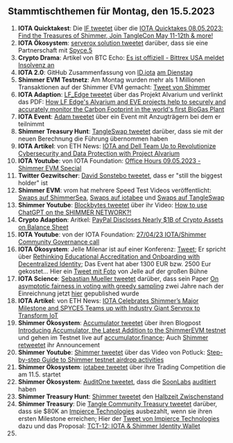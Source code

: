 ## Stammtischthemen für Montag, den 15.5.2023

1. **IOTA Quicktakest**: Die [IF tweetet](https://twitter.com/iota/status/1655497871502761986?s=20) über die [IOTA Quicktakes 08.05.2023: Find the Treasures of Shimmer, Join TangleCon May 11-12th & more!](https://www.youtube.com/watch?v=zryjv7T8WoI)
2. **IOTA Ökosystem**: [serverox solution tweetet](https://twitter.com/servrox/status/1655816042357178368?s=20) darüber, dass sie eine Partnerschaft mit [Spyce.5](https://twitter.com/SPYCE_5)
3. **Crypto Drama**: Artikel von BTC Echo: [Es ist offiziell - Bittrex USA meldet Insolvenz an](https://www.btc-echo.de/schlagzeilen/bittrex-usa-meldet-insolvenz-an-163954/)
4. **IOTA 2.0**: GitHub Zusammenfassung von [ID.iota](https://twitter.com/id_iota) [am Dienstag](https://twitter.com/id_iota/status/1655679947988701185?s=20)
5. **Shimmer EVM Testnetz**: Am Montag wurden mehr als 1 Millionen Transaktionen auf der Shimmer EVM gemacht: [Tweet von Shimmer](https://twitter.com/shimmernet/status/1655834923943559169?s=20)
6. **IOTA Adaption**: [LF_Edge tweetet](https://twitter.com/LF_Edge/status/1655590921373720577?s=20) über das Projekt Alvarium und verlinkt das PDF: [How LF Edge's Alvarium and EVE projects help to securely and accurately monitor the Carbon Footprint in the world's first BioGas Plant](https://www.lfedge.org/wp-content/uploads/2023/02/LFEdge_ProjectAlvariumEVE_CaseStudy_013123.pdf?hsCtaTracking=3b2270ca-1dc4-4073-bc6f-cc60846ef409%7C20ae527a-9d0c-4ec5-b8ab-377b0e2ddd1f&utm_content=247581448&utm_medium=social&utm_source=twitter&hss_channel=tw-1085641282175741952)
7. **IOTA Event**: [Adam tweetet](https://twitter.com/Schpoopel/status/1655871948755271680?s=20) über ein Event mit Anzugträgern bei dem er teilnimmt
8. **Shimmer Treasury Hunt**: [TangleSwap tweetet](https://twitter.com/TangleSwap/status/1655868330962558976?s=20) darüber, dass sie mit der neuen Berechnung die Führung übernommen haben
9. **IOTA Artikel**: von ETH News: [IOTA and Dell Team Up to Revolutionize Cybersecurity and Data Protection with Project Alvarium](https://www.ethnews.com/iota-and-dell-team-up-to-revolutionize-cybersecurity-and-data-protection-with-project-alvarium/)
10. **IOTA Youtube**: von IOTA Foundation: [Office Hours 09.05.2023 - Shimmer EVM Special]()
11. **Twitter Gezwitscher**: [David Sonstebo tweetet](https://twitter.com/DavidSonstebo/status/1655989238544859163?s=20), dass er "still the biggest holder" ist
12. **Shimmer EVM**: vrom hat mehrere Speed Test Videos veröffentlicht: [Swaps auf ShimmerSea](https://twitter.com/Vrom14286662/status/1655990524317138961?s=20), [Swaps auf iotabee](https://twitter.com/Vrom14286662/status/1656014880762208316?s=20) und [Swaps auf TangleSwap](https://twitter.com/Vrom14286662/status/1656018353205411840?s=20)
13. **Shimmer Youtube**: [Blockbytes tweetet](https://twitter.com/blockbytescom/status/1656018700489875457?s=20) über ihr Video: [How to use ChatGPT on the SHIMMER NETWORK?!](https://www.youtube.com/watch?v=MlG5pCbwITk)
14. **Crypto Adaption**: Aritkel: [PayPal Discloses Nearly $1B of Crypto Assets on Balance Sheet](https://blockworks.co/news/paypal-discloses-1b-crypto)
15. **IOTA Youtube**: von der IOTA Foundation: [27/04/23 IOTA/Shimmer Community Governance call](https://www.youtube.com/watch?v=Ax0NrO66UqY&t=1s)
16. **IOTA Ökosystem**: Jelle Milenar ist auf einer Konferenz: [Tweet](https://twitter.com/JelleFm/status/1656205643764715520?s=20); Er spricht über [Rethinking Educational Accreditation and Onboarding with Decentralized Identity](https://www.kuppingercole.com/sessions/5279/3); Das Event hat aber 1300 EUR bzw. 2500 Eur gekostet... Hier ein [Tweet mit Foto](https://twitter.com/JelleFm/status/1656323117420101634?s=20) von Jelle auf der großen Bühne
17. **IOTA Science**: [Sebastian Mueller tweetet](https://twitter.com/NaitsabesMue/status/1656203846669021186?s=20) darüber, dass sein Paper [On asymptotic fairness in voting with greedy sampling](https://arxiv.org/abs/2101.11269) zwei Jahre nach der Einreichnung jetzt [hier](https://www.cambridge.org/core/journals/advances-in-applied-probability/article/abs/on-asymptotic-fairness-in-voting-with-greedy-sampling/C5E5D5EB9915DD887ECCBABB297D1F8B) gepublished wurde
18. **IOTA Artikel**: von ETH News: [IOTA Celebrates Shimmer’s Major Milestone and SPYCE5 Teams up with Industry Giant Servrox to Transform IoT](https://www.ethnews.com/iota-celebrates-shimmers-major-milestone-and-spyce5-teams-up-with-industry-giant-servrox-to-transform-iot/)
19. **Shimmer Ökosystem**: [Accumulator tweetet](https://twitter.com/ACCU_DeFi/status/1656241776405954562?s=20) über ihren Blogpost [Introducing Accumulator, the Latest Addition to the ShimmerEVM testnet](https://medium.com/@accumulator.crypto/introducing-accumulator-the-latest-addition-to-the-shimmerevm-testnet-fdf4be9e03d4) und gehen im Testnet live auf [accumulator.finance](https://www.accumulator.finance/); Auch [Shimmer retweetet](https://twitter.com/shimmernet/status/1656272355163877379?s=20) ihr Announcement
20. **Shimmer Youtube**: [Shimmer tweetet](https://twitter.com/shimmernet/status/1656271202132930562?s=20) über das Video von Potluck: [Step-by-step Guide to Shimmer testnet airdrop activities](https://youtu.be/CUrz5DZNLRw)
21. **Shimmer Ökosystem**: [iotabee tweetet](https://twitter.com/iotabee/status/1656270041103433735?s=20) über ihre Trading Competition die am 11.5. startet
22. **Shimmer Ökosystem**: [AuditOne tweetet](https://twitter.com/auditone_team/status/1656269013884850176?s=20), dass die [SoonLabs](https://twitter.com/soon_labs) [auditiert](https://docsend.com/view/hhzgzfis38sgfbi2) haben
23. **Shimmer Treasury Hunt**: [Shimmer tweetet](https://twitter.com/shimmernet/status/1656282953486327813?s=20) den [Halbzeit Zwischenstand]()
24. **Shimmer Treasury**: Die [Tangle Community Treasury tweetet](https://twitter.com/TangleTreasury/status/1656347429489496065?s=20) darüber, dass sie $80K an [Impierce Technologies](https://twitter.com/ImpierceTech) ausbezahlt, wenn sie ihren ersten Milestone erreichen; Hier der [Tweet von Impierce Technologies](https://twitter.com/ImpierceTech/status/1656358226026197001?s=20) dazu und das Proposal: [TCT-12: IOTA & Shimmer Identity Wallet](https://hackmd.io/@turIC_28RG6k6PG4qdRL8A/H1ztsQuV2)
25. 
